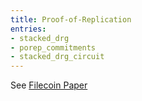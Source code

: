 ```yaml
---
title: Proof-of-Replication
entries:
- stacked_drg
- porep_commitments
- stacked_drg_circuit
---
```


See [Filecoin Paper](https://filecoin.io/filecoin.pdf)
